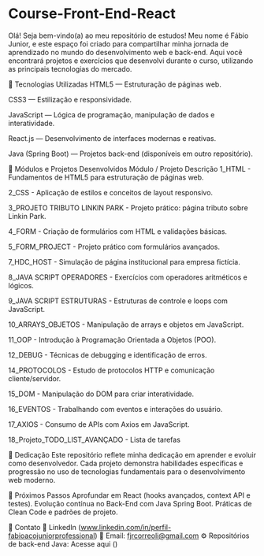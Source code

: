 # Course-Front-End-React
Olá! Seja bem-vindo(a) ao meu repositório de estudos!
Meu nome é Fábio Junior, e este espaço foi criado para compartilhar minha jornada de aprendizado no mundo do desenvolvimento web e back-end.
Aqui você encontrará projetos e exercícios que desenvolvi durante o curso, utilizando as principais tecnologias do mercado.

🚀 Tecnologias Utilizadas
HTML5 — Estruturação de páginas web.

CSS3 — Estilização e responsividade.

JavaScript — Lógica de programação, manipulação de dados e interatividade.

React.js — Desenvolvimento de interfaces modernas e reativas.

Java (Spring Boot) — Projetos back-end (disponíveis em outro repositório).



📂 Módulos e Projetos Desenvolvidos
Módulo / Projeto	Descrição
1_HTML - Fundamentos de HTML5 para estruturação de páginas web.

2_CSS	- Aplicação de estilos e conceitos de layout responsivo.

3_PROJETO TRIBUTO LINKIN PARK	- Projeto prático: página tributo sobre Linkin Park.

4_FORM	- Criação de formulários com HTML e validações básicas.

5_FORM_PROJECT	- Projeto prático com formulários avançados.

7_HDC_HOST	- Simulação de página institucional para empresa fictícia.

8_JAVA SCRIPT OPERADORES	- Exercícios com operadores aritméticos e lógicos.

9_JAVA SCRIPT ESTRUTURAS -	Estruturas de controle e loops com JavaScript.

10_ARRAYS_OBJETOS -	Manipulação de arrays e objetos em JavaScript.

11_OOP -	Introdução à Programação Orientada a Objetos (POO).

12_DEBUG	- Técnicas de debugging e identificação de erros.

14_PROTOCOLOS -	Estudo de protocolos HTTP e comunicação cliente/servidor.

15_DOM	- Manipulação do DOM para criar interatividade.

16_EVENTOS	- Trabalhando com eventos e interações do usuário.

17_AXIOS	- Consumo de APIs com Axios em JavaScript.

18_Projeto_TODO_LIST_AVANÇADO -	Lista de tarefas 

🚀 Dedicação
Este repositório reflete minha dedicação em aprender e evoluir como desenvolvedor.
Cada projeto demonstra habilidades específicas e progressão no uso de tecnologias fundamentais para o desenvolvimento web moderno.

🌱 Próximos Passos
Aprofundar em React (hooks avançados, context API e testes).
Evolução contínua no Back-End com Java Spring Boot.
Práticas de Clean Code e padrões de projeto.

🤝 Contato
💼 LinkedIn (www.linkedin.com/in/perfil-fabioacojuniorprofessional)
📧 Email: fjrcorreoli@gmail.com
⚙️ Repositórios de back-end Java: Acesse aqui ()
